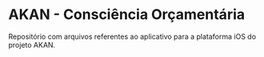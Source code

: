 AKAN - Consciência Orçamentária
=======

Repositório com arquivos referentes ao aplicativo para a plataforma iOS do projeto AKAN.
